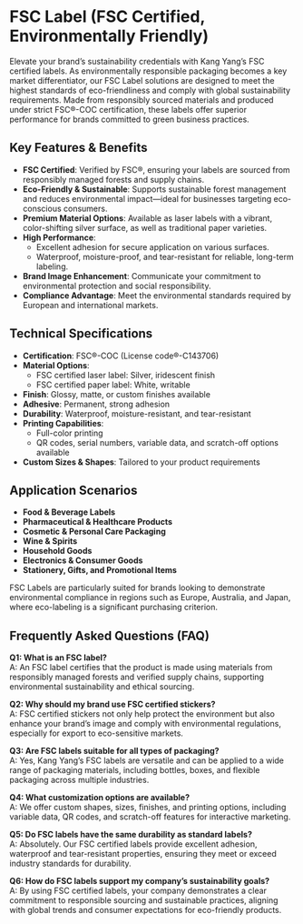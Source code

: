# FSC Label (FSC Certified, Environmentally Friendly)

Elevate your brand’s sustainability credentials with Kang Yang’s FSC certified labels. As environmentally responsible packaging becomes a key market differentiator, our FSC Label solutions are designed to meet the highest standards of eco-friendliness and comply with global sustainability requirements. Made from responsibly sourced materials and produced under strict FSC®-COC certification, these labels offer superior performance for brands committed to green business practices.

## Key Features & Benefits

- **FSC Certified**: Verified by FSC®, ensuring your labels are sourced from responsibly managed forests and supply chains.
- **Eco-Friendly & Sustainable**: Supports sustainable forest management and reduces environmental impact—ideal for businesses targeting eco-conscious consumers.
- **Premium Material Options**: Available as laser labels with a vibrant, color-shifting silver surface, as well as traditional paper varieties.
- **High Performance**:
  - Excellent adhesion for secure application on various surfaces.
  - Waterproof, moisture-proof, and tear-resistant for reliable, long-term labeling.
- **Brand Image Enhancement**: Communicate your commitment to environmental protection and social responsibility.
- **Compliance Advantage**: Meet the environmental standards required by European and international markets.

## Technical Specifications

- **Certification**: FSC®-COC (License code®-C143706)
- **Material Options**:
  - FSC certified laser label: Silver, iridescent finish
  - FSC certified paper label: White, writable
- **Finish**: Glossy, matte, or custom finishes available
- **Adhesive**: Permanent, strong adhesion
- **Durability**: Waterproof, moisture-resistant, and tear-resistant
- **Printing Capabilities**: 
  - Full-color printing
  - QR codes, serial numbers, variable data, and scratch-off options available
- **Custom Sizes & Shapes**: Tailored to your product requirements

## Application Scenarios

- **Food & Beverage Labels**
- **Pharmaceutical & Healthcare Products**
- **Cosmetic & Personal Care Packaging**
- **Wine & Spirits**
- **Household Goods**
- **Electronics & Consumer Goods**
- **Stationery, Gifts, and Promotional Items**

FSC Labels are particularly suited for brands looking to demonstrate environmental compliance in regions such as Europe, Australia, and Japan, where eco-labeling is a significant purchasing criterion.

## Frequently Asked Questions (FAQ)

**Q1: What is an FSC label?**  
A: An FSC label certifies that the product is made using materials from responsibly managed forests and verified supply chains, supporting environmental sustainability and ethical sourcing.

**Q2: Why should my brand use FSC certified stickers?**  
A: FSC certified stickers not only help protect the environment but also enhance your brand’s image and comply with environmental regulations, especially for export to eco-sensitive markets.

**Q3: Are FSC labels suitable for all types of packaging?**  
A: Yes, Kang Yang’s FSC labels are versatile and can be applied to a wide range of packaging materials, including bottles, boxes, and flexible packaging across multiple industries.

**Q4: What customization options are available?**  
A: We offer custom shapes, sizes, finishes, and printing options, including variable data, QR codes, and scratch-off features for interactive marketing.

**Q5: Do FSC labels have the same durability as standard labels?**  
A: Absolutely. Our FSC certified labels provide excellent adhesion, waterproof and tear-resistant properties, ensuring they meet or exceed industry standards for durability.

**Q6: How do FSC labels support my company’s sustainability goals?**  
A: By using FSC certified labels, your company demonstrates a clear commitment to responsible sourcing and sustainable practices, aligning with global trends and consumer expectations for eco-friendly products.